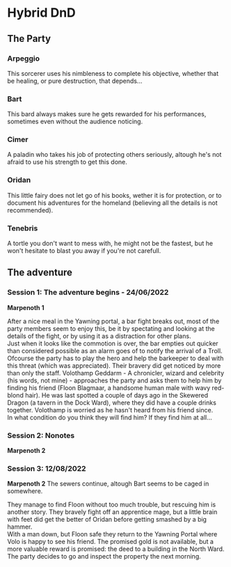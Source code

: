 # Hybrid DnD
## The Party

### Arpeggio
This sorcerer uses his nimbleness to complete his objective, whether that be healing, or pure destruction, that depends...

### Bart
This bard always makes sure he gets rewarded for his performances, sometimes even without the audience noticing.

### Cimer
A paladin who takes his job of protecting others seriously, altough he's not afraid to use his strength to get this done.

### Oridan
This little fairy does not let go of his books, wether it is for protection, or to document his adventures for the homeland (believing all the details is not recommended).

### Tenebris
A tortle you don't want to mess with, he might not be the fastest, but he won't hesitate to blast you away if you're not carefull.

## The adventure

### Session 1: The adventure begins - 24/06/2022
**Marpenoth 1**

After a nice meal in the Yawning portal, a bar fight breaks out, most of the party members seem to enjoy this, be it by spectating and looking at the details of the fight, or by using it as a distraction for other plans.\
Just when it looks like the commotion is over, the bar empties out quicker than considered possible as an alarm goes of to notify the arrival of a Troll. Ofcourse the party has to play the hero and help the barkeeper to deal with this threat (which was appreciated). Their bravery did get noticed by more than only the staff. Volothamp Geddarm - A chronicler, wizard and celebrity (his words, not mine) - approaches the party and asks them to help him by finding his friend (Floon Blagmaar, a handsome human male with wavy red-blond hair). He was last spotted a couple of days ago in the Skewered Dragon (a tavern in the Dock Ward), where they did have a couple drinks together. Volothamp is worried as he hasn't heard from his friend since.\
In what condition do you think they will find him? If they find him at all...


### Session 2: Nonotes

**Marpenoth 2**

### Session 3: 12/08/2022
**Marpenoth 2**
The sewers continue, altough Bart seems to be caged in somewhere.

They manage to find Floon without too much trouble, but rescuing him is another story. They bravely fight off an apprentice mage, but a little brain with feet did get the better of Oridan before getting smashed by a big hammer.\
With a man down, but Floon safe they return to the Yawning Portal where Volo is happy to see his friend. The promised gold is not available, but a more valuable reward is promised: the deed to a building in the North Ward. The party decides to go and inspect the property the next morning.



